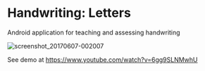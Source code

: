# Handwriting: Letters

Android application for teaching and assessing handwriting

![screenshot_20170607-002007](https://user-images.githubusercontent.com/15718174/26852573-ff54d246-4b0e-11e7-8e09-f7a22fdc1366.png)

See demo at https://www.youtube.com/watch?v=6gg9SLNMwhU
